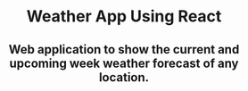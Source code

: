 <h1 align="center">Weather App Using React</h1> 

<h2 align="center">Web application to show the current and upcoming week weather forecast of any location.</h2>    

